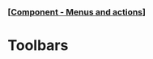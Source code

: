 ### [[Component - Menus and actions](./human-interface-guidelines-markdown/component/menus-and-actions.md)]  
  
# **Toolbars**  

